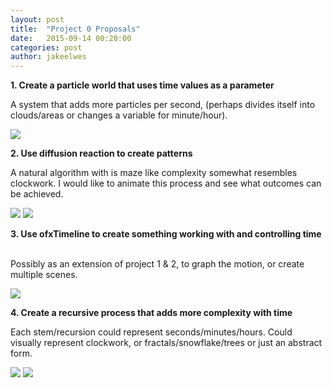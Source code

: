 ```yaml
---
layout: post
title:  "Project 0 Proposals"
date:   2015-09-14 00:20:00
categories: post
author: jakeelwes
---
```


**1. Create a particle world that uses time values as a parameter**

A system that adds more particles per second, (perhaps divides itself into clouds/areas or changes a variable for minute/hour).

<img src="https://www.withfriendship.com/images/b/9639/reciprocal-square-root-initial.jpg"/>

**2. Use diffusion reaction to create patterns**

A natural algorithm with is maze like complexity somewhat resembles clockwork. I would like to animate this process and see what outcomes can be achieved.

<img src="http://www.karlsims.com/rd-4examples.png"/>
<img src="http://www.lunarbovine.com/projects/content/4.projects/1.ReactionDiffusion/01reactiondiffusion.png"/>

**3. Use ofxTimeline to create something working with and controlling time  **

Possibly as an extension of project 1 & 2, to graph the motion, or create multiple scenes.

<img src="http://www.rhizomatiks.com/workshop/skills002/img/img02.png"/>

**4. Create a recursive process that adds more complexity with time**

Each stem/recursion could represent seconds/minutes/hours. Could visually represent clockwork, or fractals/snowflake/trees or just an abstract form.

<img src="http://www.creativeapplications.net/wp-content/uploads/2011/08/recursiontoy01x.png"/>
<img src="http://www.creativeapplications.net/wp-content/uploads/2011/08/recursiontoy02.png"/>
